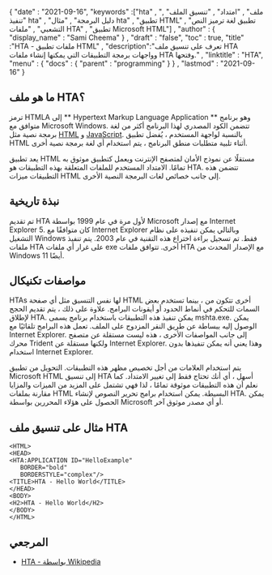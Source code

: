 {
  "date" : "2021-09-16", 
  "keywords" :["hta" , "ملف" , "امتداد" , "تنسيق الملف" , "تنفيذ hta" , "دليل البرمجة" , "مثال hta" , "تطبيق HTML" , "تطبيق لغة ترميز النص التشعبي" , "ملفات HTA" , "تطبيق Microsoft HTML"] ,
  "author" : {
    "display_name" : "Sami Cheema"
} ,
  "draft" : "false",
  "toc" : true,
  "title" :"HTA - ملفات تطبيق HTML" ,
  "description":"تعرف على تنسيق ملف HTA وواجهات برمجة التطبيقات التي يمكنها إنشاء ملفات HTA وفتحها." ,
  "linktitle" : "HTA",
  "menu" : {
    "docs" : {
      "parent" : "programming"
}
} ,
  "lastmod" : "2021-09-16"
}

## ما هو ملف HTA؟

ترمز HTMLA إلى ** Hypertext Markup Language Application ** وهو برنامج متوافق مع Microsoft Windows. تتضمن الكود المصدري لهذا البرنامج أكثر من لغة برمجة نصية مثل [HTML](/ar/web/html/) و [JavaScript](/ar/web/js/). بالنسبة لواجهة المستخدم ، يُفضل تطبيق HTML أثناء تلبية متطلبات منطق البرنامج ، يتم استخدام أي لغة برمجة نصية أخرى.

يعد تطبيق HTML مستقلًا عن نموذج الأمان لمتصفح الإنترنت ويعمل كتطبيق موثوق به تمامًا. الامتداد المستخدم للملفات المتعلقة بهذه التطبيقات هو HTA. تتضمن هذه التطبيقات ميزات HTML إلى جانب خصائص لغات البرمجة النصية الأخرى.


## نبذة تاريخية ##

تم تقديم HTA لأول مرة في عام 1999 بواسطة Microsoft مع إصدار Internet Explorer 5. كان متوافقًا مع Internet Explorer وبالتالي يمكن تنفيذه على نظام التشغيل Windows فقط. تم تسجيل براءة اختراع هذه التقنية في عام 2003. يتم تنفيذ ملفات HTA على غرار أي ملفات exe أخرى. تتوافق ملفات HTA مع الإصدار المحدث من Windows 11 أيضًا.


## مواصفات تكنيكال ##

HTAs لها نفس التنسيق مثل أي صفحة HTML أخرى تتكون من ، بينما تستخدم بعض السمات للتحكم في أنماط الحدود أو أيقونات البرامج. علاوة على ذلك ، يتم تقديم الحجج لإطلاق HTA. يمكن تنفيذ هذه التطبيقات باستخدام برنامج يسمى mshta.exe. يمكن الوصول إليه ببساطة عن طريق النقر المزدوج على الملف. تعمل هذه البرامج تلقائيًا مع Internet Explorer. إلى جانب المواصفات الأخرى ، هذه ليست مستقلة عن متصفح محرك Trident ولكنها مستقلة عن Internet Explorer. وهذا يعني أنه يمكن تنفيذها بدون استخدام Internet Explorer.

يتم استخدام العلامات من أجل تخصيص مظهر هذه التطبيقات. التحويل من تطبيق Microsoft HTML إلى تنسيق HTA أسهل ، أي أنك تحتاج فقط إلى تغيير الامتداد. كما نعلم أن هذه التطبيقات موثوقة تمامًا ، لذا فهي تشتمل على المزيد من الميزات والمزايا مقارنة بملفات HTML البسيطة. يمكن استخدام برامج تحرير النصوص لإنشاء HTA. يمكن الحصول على هؤلاء المحررين بواسطة Microsoft أو أي مصدر موثوق آخر.


## مثال على تنسيق ملف HTA ##

```
<HTML>
<HEAD>
<HTA:APPLICATION ID="HelloExample" 
   BORDER="bold" 
   BORDERSTYLE="complex"/>
<TITLE>HTA - Hello World</TITLE>
</HEAD>
<BODY>
<H2>HTA - Hello World</H2>
</BODY>
</HTML>

```

## المرجعي ##

* [HTA - بواسطة Wikipedia](https://en.wikipedia.org/wiki/HTML_Application)



